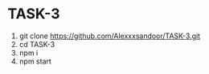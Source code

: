 # TASK-3
1. git clone https://github.com/Alexxxsandoor/TASK-3.git
2. cd TASK-3
3. npm i
4. npm start
